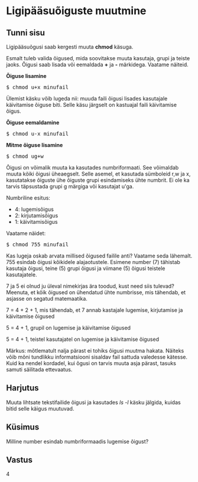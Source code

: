 ﻿# Ligipääsuõiguste muutmine

## Tunni sisu

Ligipääsuõgusi saab kergesti muuta <b>chmod</b> käsuga.

Esmalt tuleb valida õigused, mida soovitakse muuta kasutaja, grupi ja teiste jaoks. Õigusi saab lisada või eemaldada <b>+</b> ja <b>-</b> märkidega. Vaatame näiteid.

<b>Õiguse lisamine</b>

<pre>
$ chmod u+x minufail
</pre>

Ülemist käsku võib lugeda nii: muuda faili õigusi lisades kasutajale käivitamise õiguse biti. Selle käsu järgselt on kastuajal faili käivitamise õigus.

<b>Õiguse eemaldamine</b>

<pre>
$ chmod u-x minufail
</pre>

<b>Mitme õiguse lisamine</b>

<pre>
$ chmod ug+w
</pre>

Õigusi on võimalik muuta ka kasutades numbriformaati. See võimaldab muuta kõiki õigusi üheaegselt. Selle asemel, et kasutada sümboleid r,w ja x, kasutatakse õiguste ühe õiguste grupi esindamiseks ühte numbrit. Ei ole ka tarvis täpsustada grupi g märgiga või kasutajat u'ga.

Numbriline esitus:

<ul>
<li>4: lugemisõigus</li>
<li>2: kirjutamisõigus</li>
<li>1: käivitamisõigus</li>
</ul>

Vaatame näidet:
<pre>
$ chmod 755 minufail
</pre>

Kas lugeja oskab arvata millised õigused failile anti? Vaatame seda lähemalt. 755 esindab õigusi kõikidele alajaotustele. Esimene number (7) tähistab kasutaja õigusi, teine (5) grupi õigusi ja viimane (5) õigusi teistele kasutajatele.

7 ja 5 ei olnud ju üleval nimekirjas ära toodud, kust need siis tulevad? Meenuta, et kõik õigused on ühendatud ühte numbrisse, mis tähendab, et asjasse on segatud matemaatika.

7 = 4 + 2 + 1, mis tähendab, et 7 annab kastajale lugemise, kirjutamise ja käivitamise õigused

5 = 4 + 1, grupil on lugemise ja käivitamise õigused

5 = 4 + 1, teistel kasutajatel on lugemise ja käivitamise õigused

Märkus: mõtlematult nalja pärast ei tohiks õigusi muutma hakata. Näiteks võib mõni tundlikku informatsiooni sisaldav fail sattuda valedesse kätesse. Kuid ka nendel kordadel, kui õgusi on tarvis muuta asja pärast, tasuks samuti säilitada ettevaatus.

## Harjutus

Muuta lihtsate tekstifailide õigusi ja kasutades *ls -l* käsku jälgida, kuidas bitid selle käigus muutuvad.

## Küsimus

Milline number esindab numbriformaadis lugemise õigust?

## Vastus

4
